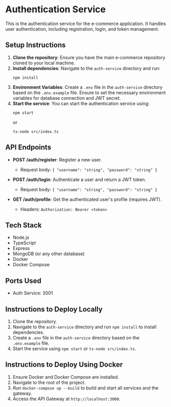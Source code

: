 # Authentication Service

This is the authentication service for the e-commerce application. It handles user authentication, including registration, login, and token management.

## Setup Instructions

1. **Clone the repository**: Ensure you have the main e-commerce repository cloned to your local machine.
2. **Install dependencies**: Navigate to the `auth-service` directory and run:
   ```
   npm install
   ```
3. **Environment Variables**: Create a `.env` file in the `auth-service` directory based on the `.env.example` file. Ensure to set the necessary environment variables for database connection and JWT secret.
4. **Start the service**: You can start the authentication service using:
   ```
   npm start
   ```
   or
   ```
   ts-node src/index.ts
   ```

## API Endpoints

- **POST /auth/register**: Register a new user.
  - Request body: `{ "username": "string", "password": "string" }`
  
- **POST /auth/login**: Authenticate a user and return a JWT token.
  - Request body: `{ "username": "string", "password": "string" }`
  
- **GET /auth/profile**: Get the authenticated user's profile (requires JWT).
  - Headers: `Authorization: Bearer <token>`

## Tech Stack

- Node.js
- TypeScript
- Express
- MongoDB (or any other database)
- Docker
- Docker Compose

## Ports Used

- Auth Service: 3001

## Instructions to Deploy Locally

1. Clone the repository.
2. Navigate to the `auth-service` directory and run `npm install` to install dependencies.
3. Create a `.env` file in the `auth-service` directory based on the `.env.example` file.
4. Start the service using `npm start` or `ts-node src/index.ts`.

## Instructions to Deploy Using Docker

1. Ensure Docker and Docker Compose are installed.
2. Navigate to the root of the project.
3. Run `docker-compose up --build` to build and start all services and the gateway.
4. Access the API Gateway at `http://localhost:3000`.